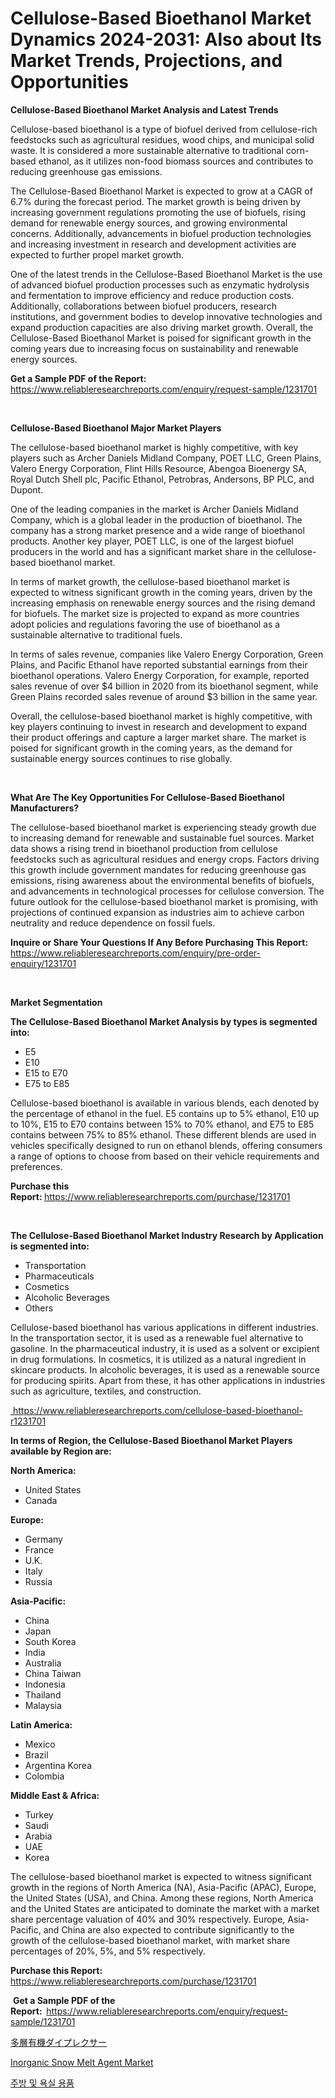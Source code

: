 <p><h1>Cellulose-Based Bioethanol Market Dynamics 2024-2031: Also about Its Market Trends, Projections, and Opportunities</h1></p><p><strong>Cellulose-Based Bioethanol Market Analysis and Latest Trends</strong></p>
<p><p>Cellulose-based bioethanol is a type of biofuel derived from cellulose-rich feedstocks such as agricultural residues, wood chips, and municipal solid waste. It is considered a more sustainable alternative to traditional corn-based ethanol, as it utilizes non-food biomass sources and contributes to reducing greenhouse gas emissions.</p><p>The Cellulose-Based Bioethanol Market is expected to grow at a CAGR of 6.7% during the forecast period. The market growth is being driven by increasing government regulations promoting the use of biofuels, rising demand for renewable energy sources, and growing environmental concerns. Additionally, advancements in biofuel production technologies and increasing investment in research and development activities are expected to further propel market growth.</p><p>One of the latest trends in the Cellulose-Based Bioethanol Market is the use of advanced biofuel production processes such as enzymatic hydrolysis and fermentation to improve efficiency and reduce production costs. Additionally, collaborations between biofuel producers, research institutions, and government bodies to develop innovative technologies and expand production capacities are also driving market growth. Overall, the Cellulose-Based Bioethanol Market is poised for significant growth in the coming years due to increasing focus on sustainability and renewable energy sources.</p></p>
<p><strong>Get a Sample PDF of the Report:&nbsp;</strong> <a href="https://www.reliableresearchreports.com/enquiry/request-sample/1231701">https://www.reliableresearchreports.com/enquiry/request-sample/1231701</a></p>
<p>&nbsp;</p>
<p><strong>Cellulose-Based Bioethanol Major Market Players</strong></p>
<p><p>The cellulose-based bioethanol market is highly competitive, with key players such as Archer Daniels Midland Company, POET LLC, Green Plains, Valero Energy Corporation, Flint Hills Resource, Abengoa Bioenergy SA, Royal Dutch Shell plc, Pacific Ethanol, Petrobras, Andersons, BP PLC, and Dupont. </p><p>One of the leading companies in the market is Archer Daniels Midland Company, which is a global leader in the production of bioethanol. The company has a strong market presence and a wide range of bioethanol products. Another key player, POET LLC, is one of the largest biofuel producers in the world and has a significant market share in the cellulose-based bioethanol market.</p><p>In terms of market growth, the cellulose-based bioethanol market is expected to witness significant growth in the coming years, driven by the increasing emphasis on renewable energy sources and the rising demand for biofuels. The market size is projected to expand as more countries adopt policies and regulations favoring the use of bioethanol as a sustainable alternative to traditional fuels.</p><p>In terms of sales revenue, companies like Valero Energy Corporation, Green Plains, and Pacific Ethanol have reported substantial earnings from their bioethanol operations. Valero Energy Corporation, for example, reported sales revenue of over $4 billion in 2020 from its bioethanol segment, while Green Plains recorded sales revenue of around $3 billion in the same year.</p><p>Overall, the cellulose-based bioethanol market is highly competitive, with key players continuing to invest in research and development to expand their product offerings and capture a larger market share. The market is poised for significant growth in the coming years, as the demand for sustainable energy sources continues to rise globally.</p></p>
<p>&nbsp;</p>
<p><strong>What Are The Key Opportunities For Cellulose-Based Bioethanol Manufacturers?</strong></p>
<p><p>The cellulose-based bioethanol market is experiencing steady growth due to increasing demand for renewable and sustainable fuel sources. Market data shows a rising trend in bioethanol production from cellulose feedstocks such as agricultural residues and energy crops. Factors driving this growth include government mandates for reducing greenhouse gas emissions, rising awareness about the environmental benefits of biofuels, and advancements in technological processes for cellulose conversion. The future outlook for the cellulose-based bioethanol market is promising, with projections of continued expansion as industries aim to achieve carbon neutrality and reduce dependence on fossil fuels.</p></p>
<p><strong>Inquire or Share Your Questions If Any Before Purchasing This Report:</strong> <a href="https://www.reliableresearchreports.com/enquiry/pre-order-enquiry/1231701">https://www.reliableresearchreports.com/enquiry/pre-order-enquiry/1231701</a></p>
<p>&nbsp;</p>
<p><strong>Market Segmentation</strong></p>
<p><strong>The Cellulose-Based Bioethanol Market Analysis by types is segmented into:</strong></p>
<p><ul><li>E5</li><li>E10</li><li>E15 to E70</li><li>E75 to E85</li></ul></p>
<p><p>Cellulose-based bioethanol is available in various blends, each denoted by the percentage of ethanol in the fuel. E5 contains up to 5% ethanol, E10 up to 10%, E15 to E70 contains between 15% to 70% ethanol, and E75 to E85 contains between 75% to 85% ethanol. These different blends are used in vehicles specifically designed to run on ethanol blends, offering consumers a range of options to choose from based on their vehicle requirements and preferences.</p></p>
<p><strong>Purchase this Report:&nbsp;</strong><a href="https://www.reliableresearchreports.com/purchase/1231701">https://www.reliableresearchreports.com/purchase/1231701</a></p>
<p>&nbsp;</p>
<p><strong>The Cellulose-Based Bioethanol Market Industry Research by Application is segmented into:</strong></p>
<p><ul><li>Transportation</li><li>Pharmaceuticals</li><li>Cosmetics</li><li>Alcoholic Beverages</li><li>Others</li></ul></p>
<p><p>Cellulose-based bioethanol has various applications in different industries. In the transportation sector, it is used as a renewable fuel alternative to gasoline. In the pharmaceutical industry, it is used as a solvent or excipient in drug formulations. In cosmetics, it is utilized as a natural ingredient in skincare products. In alcoholic beverages, it is used as a renewable source for producing spirits. Apart from these, it has other applications in industries such as agriculture, textiles, and construction.</p></p>
<p><a href="https://www.reliableresearchreports.com/cellulose-based-bioethanol-r1231701">&nbsp;https://www.reliableresearchreports.com/cellulose-based-bioethanol-r1231701</a></p>
<p><strong>In terms of Region, the Cellulose-Based Bioethanol Market Players available by Region are:</strong></p>
<p>
    <p> <strong> North America: </strong>
        <ul>
            <li>United States</li>
            <li>Canada</li>
        </ul>
        </p> 
    <p> <strong> Europe: </strong>
        <ul>
            <li>Germany</li>
            <li>France</li>
            <li>U.K.</li>
            <li>Italy</li>
            <li>Russia</li>
        </ul>
        </p> 
    <p> <strong> Asia-Pacific: </strong>
        <ul>
            <li>China</li>
            <li>Japan</li>
            <li>South Korea</li>
            <li>India</li>
            <li>Australia</li>
            <li>China Taiwan</li>
            <li>Indonesia</li>
            <li>Thailand</li>
            <li>Malaysia</li>
        </ul>
        </p> 
    <p> <strong> Latin America: </strong>
        <ul>
            <li>Mexico</li>
            <li>Brazil</li>
            <li>Argentina Korea</li>
            <li>Colombia</li>
        </ul>
        </p> 
    <p> <strong> Middle East & Africa: </strong>
        <ul>
            <li>Turkey</li>
            <li>Saudi</li>
            <li>Arabia</li>
            <li>UAE</li>
            <li>Korea</li>
        </ul>
    </p>
    </p>
<p><p>The cellulose-based bioethanol market is expected to witness significant growth in the regions of North America (NA), Asia-Pacific (APAC), Europe, the United States (USA), and China. Among these regions, North America and the United States are anticipated to dominate the market with a market share percentage valuation of 40% and 30% respectively. Europe, Asia-Pacific, and China are also expected to contribute significantly to the growth of the cellulose-based bioethanol market, with market share percentages of 20%, 5%, and 5% respectively.</p></p>
<p><strong>Purchase this Report: </strong><a href="https://www.reliableresearchreports.com/purchase/1231701">https://www.reliableresearchreports.com/purchase/1231701</a></p>
<p>&nbsp;<strong>Get a Sample PDF of the Report:&nbsp;&nbsp;</strong><a href="https://www.reliableresearchreports.com/enquiry/request-sample/1231701">https://www.reliableresearchreports.com/enquiry/request-sample/1231701</a></p>
<p><strong></strong></p>
<p><p><a href="https://github.com/leigh4852023/Market-Research-Report-List-1/blob/main/7499238137230.md">多層有機ダイプレクサー</a></p><p><a href="https://github.com/fiixsa/Market-Research-Report-List-3/blob/main/inorganic-snow-melt-agent-market.md">Inorganic Snow Melt Agent Market</a></p><p><a href="https://medium.com/@sandubujor71/2024%EB%85%84%EB%B6%80%ED%84%B0-2031%EB%85%84%EA%B9%8C%EC%A7%80-%EC%98%88%EC%B8%A1%EB%90%9C-%EC%A3%BC%EB%B0%A9-%EB%B0%8F-%EC%9A%95%EC%8B%A4-%EC%9A%A9%ED%92%88-%EC%8B%9C%EC%9E%A5-%EC%97%AD%ED%95%99%EA%B3%BC-%EC%84%B1%EC%9E%A5-%EB%8F%99%EB%A0%A5%EC%9D%84-%EB%B6%84%EC%84%9D%ED%95%A9%EB%8B%88%EB%8B%A4-ac432d7437d1">주방 및 욕실 용품</a></p></p>